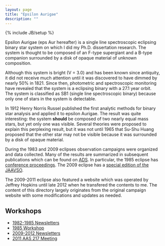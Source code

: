 ```yaml
---
layout: page
title: "Epsilon Aurigae"
description: ""
---
```

{% include JB/setup %}

Epsilon Aurigae (eps Aur hereafter) is a single line spectroscopic eclipsing
binary star system on which I did my Ph.D. dissertation research. The system
is thought to be composed of an F-type supergiant and a B-type companion
surrounded by a disk of opaque material of unknown composition.

Although this system is bright (V = 3.0) and has been known since antiquity,
it did not receive much attention until it was discovered to have dimmed
by nearly 50% in 1821. Since then, photometric and spectroscopic monitoring
have revealed that the system is a eclipsing binary with a 27.1 year orbit.
The system is classified as SB1 (single line spectroscopic binary) because
only one of stars in the system is detectable.

In 1912 Henry Norris Russel published the first analytic methods for binary
star analysis and applied it to epsilon Aurigae.
The result was quite interesting: the system **should** be composed of two nearly
equal mass stars, but yet only one was visible.
Several theories were proposed to explain this perplexing result, but it was
not until 1965 that Su-Shu Huang proposed that the other star may not be
visible because it was surrounded by a disk of opaque material.

During the 1983 and 2009 eclipses observation campaigns were organized and data
collected. Many of the results are summarized in subsequent publications which
can be found on [ADS](http://adsabs.harvard.edu/). In particular, the 1985 eclipse
has [conference proceedings](http://adsabs.harvard.edu/abs/1985eea..book.....S).
The 2009 eclipse has a [special edition of the JAAVSO](http://www.aavso.org/citizen-sky-epsilon-aurigae-papers).

The 2009-2011 eclipse also featured a website which was operated by Jeffrey
Hopkins until late 2012 when he transfered the contents to me. The content
of this directory largely originates from the original campaign website with
some modifications and updates as needed.

## Workshops

* [1982-1985 Newsletters](newsletters-1982.html)
* [1985 Workshop](workshop-1985.html)
* [2009-2012 Newsletters](newsletters-2009.html)
* [2011 AAS 217 Meeting](workshop-2011-aas217.html)

